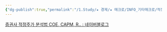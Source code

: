 ```yaml
---
{"dg-publish":true,"permalink":"/1.Study/★ 경제/★ 매크로/INFO_기타매크로/적정주가 구하기/","created":"2024-11-20T21:02:26.859+09:00","updated":"2025-06-03T20:07:19.582+09:00"}
---
```




[증권사 적정주가 분석법 COE, CAPM, R.. : 네이버블로그](https://blog.naver.com/presidentjmj/222813988502)